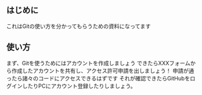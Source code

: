 ## はじめに
これはGitの使い方を分かってもらうための資料になってます

## 使い方
まず、Gitを使うためにはアカウントを作成しましょう
できたらXXXフォームから作成したアカウントを共有し、アクセス許可申請を出しましょう！
申請が通ったら諸々のコードにアクセスできるはずです
それが確認できたらGitHubをログインしたりPCにアカウント登録したりしましょう。